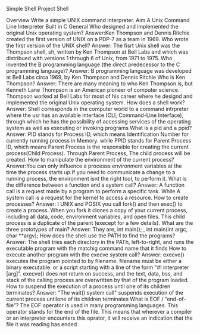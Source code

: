 Simple Shell Project
Shell

Overview
Write a simple UNIX command interpreter.
Aim
A Unix Command Line Interpreter Built in C
General
Who designed and implemented the original Unix operating system? Answer:Ken Thompson and Dennis Ritchie created the first version of UNIX on a PDP-7 as a team in 1969.
Who wrote the first version of the UNIX shell? Answer: The fisrt Unix shell was the Thompson shell, sh, written by Ken Thompson at Bell Labs and which was distribued with versions 1 through 6 of Unix, from 1971 to 1975.
Who invented the B programming language (the direct predecessor to the C programming language)? Answer: B programming language was developed at Bell Labs circa 1969, by Ken Thompson and Dennis Ritchie
Who is Ken Thompson? Answer: There are many meaning to who Ken Thompson is, but Kenneth Lane Thompson is an American pioneer of computer science. Thompson worked at Bell Labs for most of his career where he designd and implemented the original Unix operating system.
How does a shell work? Answer: Shell corresponds in the computer world to a command intrpreter where the usr has an available interface (CLI, Command-Line Interface), through which he has the possibility of accessing services of the operating system as well as executing or invoking programs
What is a pid and a ppid? Answer: PID stands for Process ID, which means Identification Number for currently running process in Memory. while PPID stands for Parent Process ID, which means Parent Process is the responsible for creating the current process(Child Process). Through Parent Process, The child process will be created.
How to manipulate the environment of the current process? Answer:You can only influence a processs environment variables at the time the process starts up.If you need to communicate a change to a running process, the environment isnt the right tool, to perform it.
What is the difference between a function and a system call? Answer: A function call is a request made by a program to perform a specific task. While A system call is a request for the kernel to access a resource.
How to create processes? Answer: I UNIX and POSIX you call fork() and then exec() to create a process. When you fork it clones a copy of your current process, including all data, code, environment variables, and open files. This child process is a duplicate of the parent (execept for a few details).
What are the three prototypes of main? Answer: They are, int main(); , int main(int argc, char **argv);
How does the shell use the PATH to find the programs? Answer: The shell tries each directory in the PATh, left-to-right, and runs the executable program with the matchig command name that it finds
How to execute another program with the execve system call? Answer: execve() executes the program pointed to by filename. filename must be either a binary executable. or a script starting with a line of the form "#! interpreter [arg]". execve() does not return on success, and the text, data, bss, and stack of the calling process are overwritten by that of the program loaded.
How to suspend the execution of a process until one of its children terminates? Answer: "The wait() system call" suspends execution of the current process untilone of its children terminates
What is EOF / “end-of-file”? The EOF operator is used in many programming languages. This operator stands for the end of the file. This means that wherever a compiler or an interpreter encounters this oprator, it will receive an indication that the file it was reading has ended
